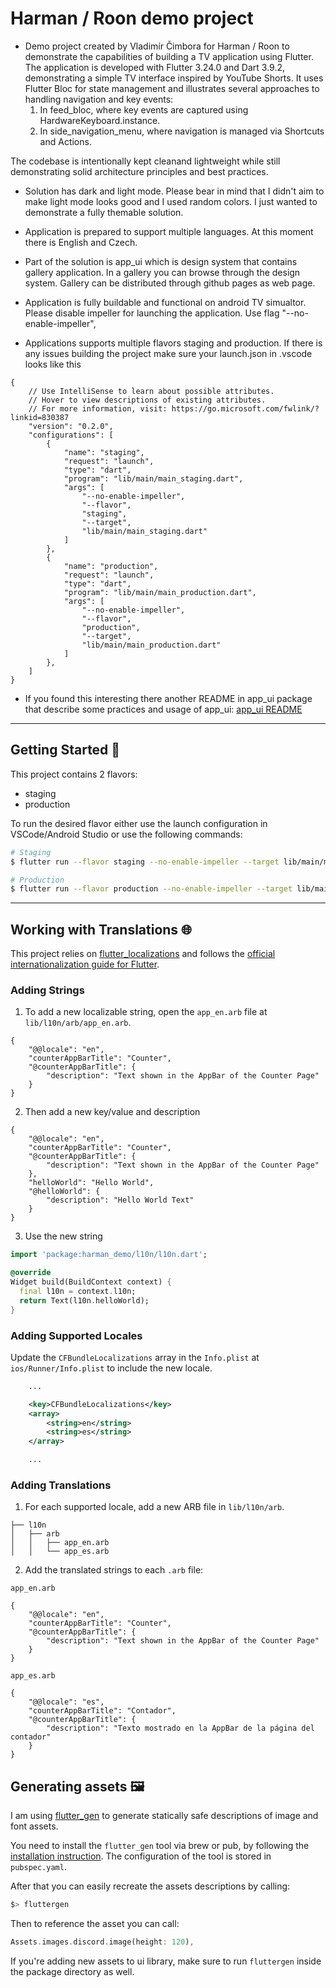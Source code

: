 # Harman / Roon demo project

- Demo project created by Vladimír Čimbora for Harman / Roon to demonstrate the capabilities of building a TV application using Flutter. 
  The application is developed with Flutter 3.24.0 and Dart 3.9.2, demonstrating a simple TV interface inspired by YouTube Shorts. It uses Flutter Bloc for state management and illustrates several approaches to handling navigation and key events:
    1.	In feed_bloc, where key events are captured using HardwareKeyboard.instance.
    2.	In side_navigation_menu, where navigation is managed via Shortcuts and Actions.

 The codebase is intentionally kept cleanand lightweight while still demonstrating solid architecture principles and best practices.

- Solution has dark and light mode. Please bear in mind that I didn't aim to make light mode looks good and I used random colors. I just wanted to demonstrate a fully themable solution.

- Application is prepared to support multiple languages. At this moment there is English and Czech.

- Part of the solution is app_ui which is design system that contains gallery application. In a gallery you can browse through the design system. Gallery can be distributed through github pages as web page.

- Application is fully buildable and functional on android TV simualtor. Please disable impeller for launching the application.
  Use flag  "--no-enable-impeller",

- Applications supports multiple flavors staging and production.
If there is any issues building the project make sure your launch.json in .vscode looks like this

```
{
    // Use IntelliSense to learn about possible attributes.
    // Hover to view descriptions of existing attributes.
    // For more information, visit: https://go.microsoft.com/fwlink/?linkid=830387
    "version": "0.2.0",
    "configurations": [
        {
            "name": "staging",
            "request": "launch",
            "type": "dart",
            "program": "lib/main/main_staging.dart",
            "args": [
                "--no-enable-impeller",
                "--flavor",
                "staging",
                "--target",
                "lib/main/main_staging.dart"
            ]
        },
        {
            "name": "production",
            "request": "launch",
            "type": "dart",
            "program": "lib/main/main_production.dart",
            "args": [
                "--no-enable-impeller",
                "--flavor",
                "production",
                "--target",
                "lib/main/main_production.dart"
            ]
        },
    ]
}
```

- If you found this interesting there another README in app_ui package that describe some practices and usage of app_ui: [app_ui README](./packages/app_ui/README.md) 

---

## Getting Started 🚀

This project contains 2 flavors:

- staging
- production

To run the desired flavor either use the launch configuration in VSCode/Android Studio or use the following commands:

```sh
# Staging
$ flutter run --flavor staging --no-enable-impeller --target lib/main/main_staging.dart

# Production
$ flutter run --flavor production --no-enable-impeller --target lib/main/main_production.dart
```

---


## Working with Translations 🌐

This project relies on [flutter_localizations](https://api.flutter.dev/flutter/flutter_localizations/flutter_localizations-library.html) and follows the [official internationalization guide for Flutter](https://flutter.dev/docs/development/accessibility-and-localization/internationalization).

### Adding Strings

1. To add a new localizable string, open the `app_en.arb` file at `lib/l10n/arb/app_en.arb`.

```arb
{
    "@@locale": "en",
    "counterAppBarTitle": "Counter",
    "@counterAppBarTitle": {
        "description": "Text shown in the AppBar of the Counter Page"
    }
}
```

2. Then add a new key/value and description

```arb
{
    "@@locale": "en",
    "counterAppBarTitle": "Counter",
    "@counterAppBarTitle": {
        "description": "Text shown in the AppBar of the Counter Page"
    },
    "helloWorld": "Hello World",
    "@helloWorld": {
        "description": "Hello World Text"
    }
}
```

3. Use the new string

```dart
import 'package:harman_demo/l10n/l10n.dart';

@override
Widget build(BuildContext context) {
  final l10n = context.l10n;
  return Text(l10n.helloWorld);
}
```

### Adding Supported Locales

Update the `CFBundleLocalizations` array in the `Info.plist` at `ios/Runner/Info.plist` to include the new locale.

```xml
    ...

    <key>CFBundleLocalizations</key>
	<array>
		<string>en</string>
		<string>es</string>
	</array>

    ...
```

### Adding Translations

1. For each supported locale, add a new ARB file in `lib/l10n/arb`.

```
├── l10n
│   ├── arb
│   │   ├── app_en.arb
│   │   └── app_es.arb
```

2. Add the translated strings to each `.arb` file:

`app_en.arb`

```arb
{
    "@@locale": "en",
    "counterAppBarTitle": "Counter",
    "@counterAppBarTitle": {
        "description": "Text shown in the AppBar of the Counter Page"
    }
}
```

`app_es.arb`

```arb
{
    "@@locale": "es",
    "counterAppBarTitle": "Contador",
    "@counterAppBarTitle": {
        "description": "Texto mostrado en la AppBar de la página del contador"
    }
}
```

## Generating assets 🖼️

I am using [flutter_gen](https://pub.dev/packages/flutter_gen) to generate statically safe descriptions of image and font assets.

You need to install the `flutter_gen` tool via brew or pub, by following the [installation instruction](https://pub.dev/packages/flutter_gen/install). The configuration of the tool is stored in `pubspec.yaml`.

After that you can easily recreate the assets descriptions by calling:

```bash
$> fluttergen
```

Then to reference the asset you can call:

```dart
Assets.images.discord.image(height: 120),
```

If you're adding new assets to ui library, make sure to run `fluttergen` inside the package directory as well.


